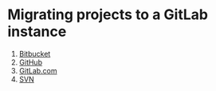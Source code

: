 # Migrating projects to a GitLab instance

1. [Bitbucket](doc/workflow/import_projects_from_bitbucket.md)
2. [GitHub](doc/workflow/import_projects_from_github.md)
3. [GitLab.com](doc/workflow/import_projects_from_gitlab_com.md)
4. [SVN](doc/workflow/migrating_from_svn.md)
